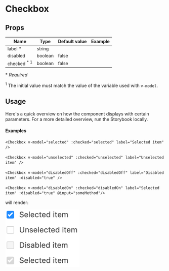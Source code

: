 # Checkbox

## Props

| Name                    | Type    | Default value | Example |
| ----------------------- | ------- | ------------- | ------- |
| label \*                | string  |               |         |
| disabled                | boolean | false         |         |
| checked <sup>\* 1</sup> | boolean | false         |         |

\* _Required_

<sup>1</sup> The initial value must match the value of the variable used with `v-model`.

## Usage

Here's a quick overview on how the component displays with certain parameters.
For a more detailed overview, run the Storybook locally.

#### Examples

```
<Checkbox v-model="selected" :checked="selected" label="Selected item" />

<Checkbox v-model="unselected" :checked="unselected" label="Unselected item" />

<Checkbox v-model="disabledOff" :checked="disabledOff" label="Disabled item" :disabled="true" />

<Checkbox v-model="disabledOn" :checked="disabledOn" label="Selected item" :disabled="true" @input="someMethod"/>
```

will render:

![Checboxes](images/checkbox.png)
